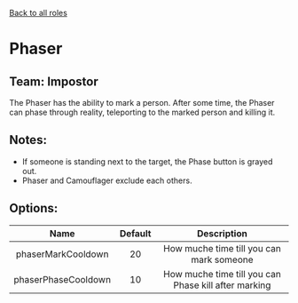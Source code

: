 [Back to all roles](https://github.com/laicosvk/theepicroles "Back to all roles")

# Phaser

## Team: Impostor
The Phaser has the ability to mark a person. After some time, the Phaser can phase through reality, teleporting to the marked person and killing it.

## Notes:
- If someone is standing next to the target, the Phase button is grayed out.
- Phaser and Camouflager exclude each others.

## Options:
|Name|Default|Description|
| :------------: | :------------: | :------------: |
|phaserMarkCooldown|20|How muche time till you can mark someone
|phaserPhaseCooldown|10|How muche time till you can Phase kill after marking
